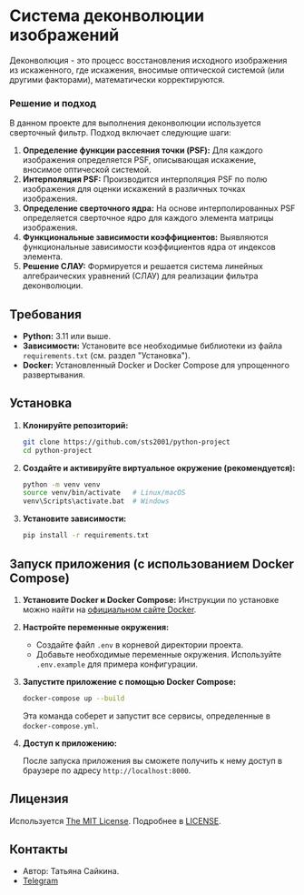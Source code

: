 # Система деконволюции изображений

Деконволюция - это процесс восстановления исходного изображения из искаженного, где искажения, вносимые оптической системой (или другими факторами), математически корректируются.

### Решение и подход

В данном проекте для выполнения деконволюции используется сверточный фильтр. Подход включает следующие шаги:

1.  **Определение функции рассеяния точки (PSF):** Для каждого изображения определяется PSF, описывающая искажение, вносимое оптической системой.
2.  **Интерполяция PSF:** Производится интерполяция PSF по полю изображения для оценки искажений в различных точках изображения.
3.  **Определение сверточного ядра:** На основе интерполированных PSF определяется сверточное ядро для каждого элемента матрицы изображения.
4.  **Функциональные зависимости коэффициентов:** Выявляются функциональные зависимости коэффициентов ядра от индексов элемента.
5.  **Решение СЛАУ:** Формируется и решается система линейных алгебраических уравнений (СЛАУ) для реализации фильтра деконволюции.

## Требования

*   **Python:** 3.11 или выше.
*   **Зависимости:** Установите все необходимые библиотеки из файла `requirements.txt` (см. раздел "Установка").
*   **Docker:** Установленный Docker и Docker Compose для упрощенного развертывания.

## Установка

1.  **Клонируйте репозиторий:**

    ```bash
    git clone https://github.com/sts2001/python-project
    cd python-project
    ```

2.  **Создайте и активируйте виртуальное окружение (рекомендуется):**

    ```bash
    python -m venv venv
    source venv/bin/activate   # Linux/macOS
    venv\Scripts\activate.bat  # Windows
    ```

3.  **Установите зависимости:**

    ```bash
    pip install -r requirements.txt
    ```

## Запуск приложения (с использованием Docker Compose)

1.  **Установите Docker и Docker Compose:** Инструкции по установке можно найти на [официальном сайте Docker](https://docs.docker.com/get-docker/).

2.  **Настройте переменные окружения:**
    * Создайте файл `.env` в корневой директории проекта.
    * Добавьте необходимые переменные окружения.
      Используйте `.env.example` для примера конфигурации.

3.  **Запустите приложение с помощью Docker Compose:**

    ```bash
    docker-compose up --build
    ```

    Эта команда соберет и запустит все сервисы, определенные в `docker-compose.yml`.

4.  **Доступ к приложению:**

    После запуска приложения вы сможете получить к нему доступ в браузере по адресу `http://localhost:8000`.

## Лицензия

Используется [The MIT License](LICENSE). Подробнее в [LICENSE](LICENSE).

## Контакты

*   Автор: Татьяна Сайкина.
*   [Telegram](https://t.me/sts_3071)
